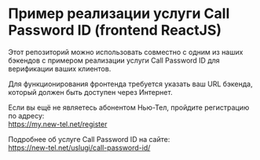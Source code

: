 # Пример реализации услуги Call Password ID (frontend&nbsp;ReactJS)

Этот репозиторий можно использовать совместно с одним из наших бэкендов c примером реализации услуги Call Password ID
для верификации ваших клиентов.

Для функционирования фронтенда требуется указать ваш URL бэкенда, который должен быть доступен через Интернет.

Если вы ещё не являетесь абонентом Нью-Тел, пройдите регистрацию по адресу:\
https://my.new-tel.net/register

Подробнее об услуге Call Password ID на сайте:\
https://new-tel.net/uslugi/call-password-id/